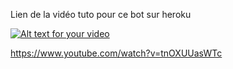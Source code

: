 Lien de la vidéo tuto pour ce bot sur heroku 

[![Alt text for your video](http://img.youtube.com/vi/tnOXUUasWTc/0.jpg)](http://www.youtube.com/watch?v=T-D1KVIuvjA)

https://www.youtube.com/watch?v=tnOXUUasWTc
